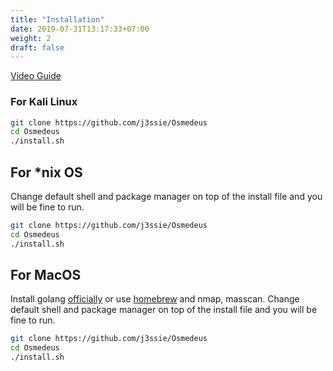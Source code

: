```yaml
---
title: "Installation"
date: 2019-07-31T13:17:33+07:00
weight: 2
draft: false
---
```



[Video Guide](https://www.youtube.com/watch?v=kZ-uMC7c5OY&list=PLqpLl_iGMLnA6vbi1ZM-HmWLuedIP2PJl)

### For Kali Linux

```bash
git clone https://github.com/j3ssie/Osmedeus
cd Osmedeus
./install.sh
```


## For *nix OS
Change default shell and package manager on top of the install file and you will be fine to run.

```bash
git clone https://github.com/j3ssie/Osmedeus
cd Osmedeus
./install.sh
```


## For MacOS
Install golang [officially](https://golang.org/dl/) or use [homebrew](https://ahmadawais.com/install-go-lang-on-macos-with-homebrew/) and nmap, masscan.
Change default shell and package manager on top of the install file and you will be fine to run.

```bash
git clone https://github.com/j3ssie/Osmedeus
cd Osmedeus
./install.sh
```

